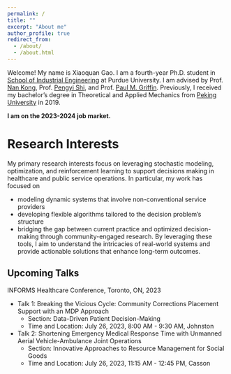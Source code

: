 ```yaml
---
permalink: /
title: ""
excerpt: "About me"
author_profile: true
redirect_from: 
  - /about/
  - /about.html
---
```

<!-- Google Search Console verification code -->
<meta name="google-site-verification" content="OrbqbGHi0mh8xqpqsPJnfTkl3_q207b0IypJEYfXSoo" />

<!-- Google tag (gtag.js) -->
<script async src="https://www.googletagmanager.com/gtag/js?id=G-P44T7G85MC"></script>
<script>
  window.dataLayer = window.dataLayer || [];
  function gtag(){dataLayer.push(arguments);}
  gtag('js', new Date());

  gtag('config', 'G-P44T7G85MC');
</script>

Welcome! My name is Xiaoquan Gao. I am a fourth-year Ph.D. student in [School of Industrial Engineering](http://engineering.purdue.edu/IE) at Purdue University. I am advised by Prof. [Nan Kong](https://engineering.purdue.edu/BASO/people/Nan_Kong), Prof. [Pengyi Shi](https://web.ics.purdue.edu/~shi178/), and Prof. [Paul M. Griffin](https://www.ime.psu.edu/department/directory-detail-g.aspx?q=pmg14). Previously, I received my bachelor’s degree in Theoretical and Applied Mechanics from [Peking University](https://english.pku.edu.cn/) in 2019.

**I am on the 2023-2024 job market.**

Research Interests
======

My primary research interests focus on leveraging stochastic modeling, optimization, and reinforcement learning to support decisions making in healthcare and public service operations. In particular, my work has focused on 
  - modeling dynamic systems that involve non-conventional service providers
  - developing flexible algorithms tailored to the decision problem’s structure
  - bridging the gap between current practice and optimized decision-making through community-engaged research. By leveraging these tools, I aim to understand the intricacies of real-world systems and provide actionable solutions that enhance long-term outcomes.

Upcoming Talks
------
INFORMS Healthcare Conference, Toronto, ON, 2023
  - Talk 1: Breaking the Vicious Cycle: Community Corrections Placement Support with an MDP Approach
       - Section: Data-Driven Patient Decision-Making
       - Time and Location: July 26, 2023, 8:00 AM - 9:30 AM, Johnston
  - Talk 2: Shortening Emergency Medical Response Time with Unmanned Aerial Vehicle-Ambulance Joint Operations
       - Section: Innovative Approaches to Resource Management for Social Goods
       - Time and Location: July 26, 2023, 11:15 AM - 12:45 PM, Casson
